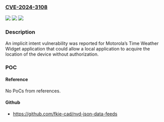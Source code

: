 ### [CVE-2024-3108](https://cve.mitre.org/cgi-bin/cvename.cgi?name=CVE-2024-3108)
![](https://img.shields.io/static/v1?label=Product&message=Phones&color=blue)
![](https://img.shields.io/static/v1?label=Version&message=%20%20&color=brightgreen)
![](https://img.shields.io/static/v1?label=Vulnerability&message=CWE-927%3A%20Use%20of%20Implicit%20Intent%20for%20Sensitive%20Communication%20&color=brightgreen)

### Description

An implicit intent vulnerability was reported for Motorola’s Time Weather Widget application that could allow a local application to acquire the location of the device without authorization. 

### POC

#### Reference
No PoCs from references.

#### Github
- https://github.com/fkie-cad/nvd-json-data-feeds

